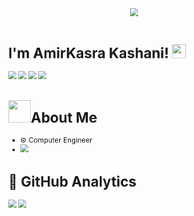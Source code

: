 <!DOCTYPE html>
<html lang="en">

<head>
    <meta charset="UTF-8">
    <meta name="viewport" content="width=device-width, initial-scale=1.0">
    <link rel="stylesheet" href="[main.css](https://github.com/AmirKasraKashani/AmirKasraKashani/blob/main/main.css)">
</head>

<body>
<header class="header">
<img
src="https://readme-typing-svg.herokuapp.com/?lines=Welcome%20To%20My%20Profile+%F0%9F%A4%99&font=Fira%20Code&center=true&width=440&height=45&color=ffcc33&vCenter=true&size=22">
</header>


<main>
<div class="header">
<div>
<h1>I'm AmirKasra Kashani! <img src="https://media.giphy.com/media/hvRJCLFzcasrR4ia7z/giphy.gif"
width="28">
</h1>

</div>
</div>
<div class="header center">
<img
src="https://img.shields.io/badge/javascript-%23323330.svg?style=for-the-badge&logo=javascript&logoColor=%23F7DF1E">
<img
src="https://img.shields.io/badge/-Python-98b982?style=for-the-badge&logo=python&logoColor=98b982&labelColor=282828">
<img
src="https://img.shields.io/badge/discord.py-%232C3454.svg?style=for-the-badge&logo=Discord&logoColor=Blue">
<img src="https://img.shields.io/badge/Lua-2C2D72?style=for-the-badge&logo=lua&logoColor=white">
</div>
<div>
<h1 class="center"><img
src="https://github.com/TheDudeThatCode/TheDudeThatCode/blob/master/Assets/Developer.gif"
width="45">About Me</h1>
<ul class="list">
<li>⚙️ Computer Engineer</li>
<li class="center">
<img
src="https://img.shields.io/badge/AmirKasra%230991-%237289DA.svg?style=for-the-badge&logo=discord&logoColor=white">
</li>

</ul>
</div>
<div>
<h1 class="center">📘 GitHub Analytics </h1>
</div>
<div class="flex">

<img class="image1 center"
src="http://github-readme-streak-stats.herokuapp.com?user=AmirKasraKashani&hide_border=true&background=36393F&border=E1973E&stroke=FFFFFF&currStreakNum=FFFFFF&sideNums=FFFFFF&currStreakLabel=FFFFFF&sideLabels=E1973E&dates=E1973E" />
<img class="image1"
src="https://github-readme-stats.vercel.app/api?username=AmirKasraKashani&theme=slateorange&show_icons=true" />
</div>
</main>
</body>

</html>

